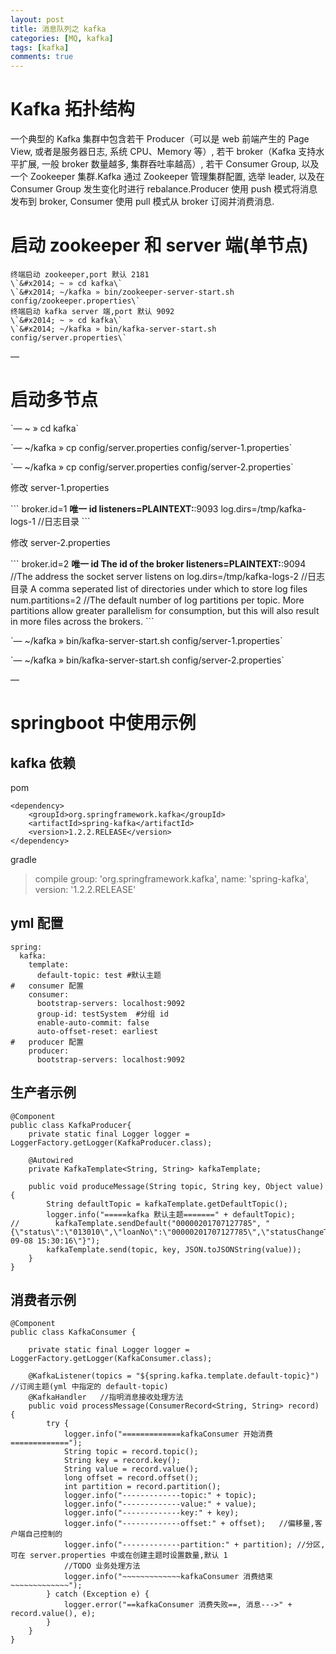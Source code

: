 ```yaml
---
layout: post
title: 消息队列之 kafka
categories: [MQ, kafka]
tags: [kafka]
comments: true
---
```



# Kafka 拓扑结构

一个典型的 Kafka 集群中包含若干 Producer（可以是 web 前端产生的 Page View, 或者是服务器日志, 系统 CPU、Memory 等）, 若干 broker（Kafka 支持水平扩展, 一般 broker 数量越多, 集群吞吐率越高）, 若干 Consumer Group, 以及一个 Zookeeper 集群.Kafka 通过 Zookeeper 管理集群配置, 选举 leader, 以及在 Consumer Group 发生变化时进行 rebalance.Producer 使用 push 模式将消息发布到 broker, Consumer 使用 pull 模式从 broker 订阅并消费消息.


# 启动 zookeeper 和 server 端(单节点)

    终端启动 zookeeper,port 默认 2181
    \`&#x2014; ~ » cd kafka\`
    \`&#x2014; ~/kafka » bin/zookeeper-server-start.sh config/zookeeper.properties\`
    终端启动 kafka server 端,port 默认 9092
    \`&#x2014; ~ » cd kafka\`
    \`&#x2014; ~/kafka » bin/kafka-server-start.sh config/server.properties\`
&#x2014;


# 启动多节点

\`&#x2014; ~ » cd kafka\`

\`&#x2014; ~/kafka » cp config/server.properties config/server-1.properties\`

\`&#x2014; ~/kafka » cp config/server.properties config/server-2.properties\`

修改 server-1.properties

\`\`\`
broker.id=1	**唯一 id
listeners=PLAINTEXT:**:9093	
log.dirs=/tmp/kafka-logs-1		//日志目录
\`\`\`

修改 server-2.properties

\`\`\`
broker.id=2	**唯一 id The id of the broker
listeners=PLAINTEXT:**:9094	//The address the socket server listens on
log.dirs=/tmp/kafka-logs-2		//日志目录 A comma seperated list of directories under which to store log files
num.partitions=2	//The default number of log partitions per topic. More partitions allow greater parallelism for consumption, but this will also result in more files across the brokers.
\`\`\`

\`&#x2014; ~/kafka » bin/kafka-server-start.sh config/server-1.properties\`

\`&#x2014; ~/kafka » bin/kafka-server-start.sh config/server-2.properties\`

&#x2014;


# springboot 中使用示例


## kafka 依赖

pom

    <dependency>
        <groupId>org.springframework.kafka</groupId>
        <artifactId>spring-kafka</artifactId>
        <version>1.2.2.RELEASE</version>
    </dependency>

gradle

> compile group: 'org.springframework.kafka', name: 'spring-kafka', version: '1.2.2.RELEASE'


## yml 配置

    spring:
      kafka:
        template:
          default-topic: test #默认主题
    #   consumer 配置
        consumer:
          bootstrap-servers: localhost:9092
          group-id: testSystem  #分组 id
          enable-auto-commit: false
          auto-offset-reset: earliest
    #   producer 配置
        producer:
          bootstrap-servers: localhost:9092


## 生产者示例

    @Component
    public class KafkaProducer{
        private static final Logger logger = LoggerFactory.getLogger(KafkaProducer.class);
    
        @Autowired
        private KafkaTemplate<String, String> kafkaTemplate;
    
        public void produceMessage(String topic, String key, Object value) {
            String defaultTopic = kafkaTemplate.getDefaultTopic();
            logger.info("=====kafka 默认主题=======" + defaultTopic);
    //        kafkaTemplate.sendDefault("00000201707127785", "{\"status\":\"013010\",\"loanNo\":\"00000201707127785\",\"statusChangeTime\":\"2017-09-08 15:30:16\"}");
            kafkaTemplate.send(topic, key, JSON.toJSONString(value));
        }
    }


## 消费者示例

    @Component
    public class KafkaConsumer {
    
        private static final Logger logger = LoggerFactory.getLogger(KafkaConsumer.class);
    
        @KafkaListener(topics = "${spring.kafka.template.default-topic}")	//订阅主题(yml 中指定的 default-topic)
        @KafkaHandler   //指明消息接收处理方法
        public void processMessage(ConsumerRecord<String, String> record) {
            try {
                logger.info("=============kafkaConsumer 开始消费=============");
                String topic = record.topic();
                String key = record.key();
                String value = record.value();
                long offset = record.offset();
                int partition = record.partition();
                logger.info("-------------topic:" + topic);
                logger.info("-------------value:" + value);
                logger.info("-------------key:" + key);
                logger.info("-------------offset:" + offset);	//偏移量,客户端自己控制的
                logger.info("-------------partition:" + partition);	//分区,可在 server.properties 中或在创建主题时设置数量,默认 1
                //TODO 业务处理方法
                logger.info("~~~~~~~~~~~~~kafkaConsumer 消费结束~~~~~~~~~~~~~");
            } catch (Exception e) {
                logger.error("==kafkaConsumer 消费失败==, 消息--->" + record.value(), e);
            }
        }
    }

